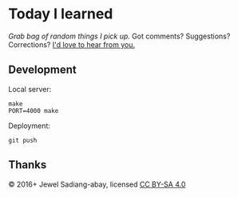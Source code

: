 # Today I learned

*Grab bag of random things I pick up.* Got comments? Suggestions? Corrections? [I'd love to hear from you.](https://github.com/sadiangabay/til/issues)

## Development

Local server:

    make
    PORT=4000 make

Deployment:

    git push

## Thanks

© 2016+ Jewel Sadiang-abay, licensed [CC BY-SA 4.0](http://creativecommons.org/licenses/by-sa/4.0/)

